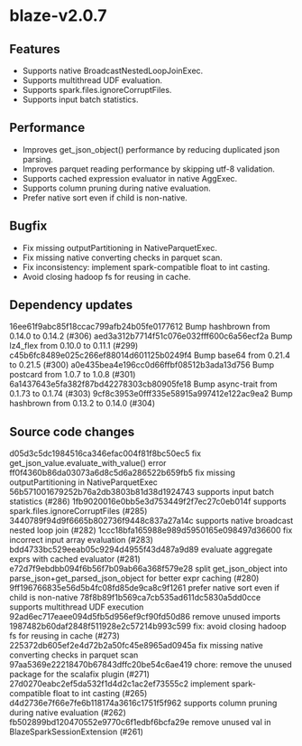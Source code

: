 # blaze-v2.0.7

## Features
* Supports native BroadcastNestedLoopJoinExec.
* Supports multithread UDF evaluation.
* Supports spark.files.ignoreCorruptFiles.
* Supports input batch statistics.

## Performance
* Improves get_json_object() performance by reducing duplicated json parsing.
* Improves parquet reading performance by skipping utf-8 validation.
* Supports cached expression evaluator in native AggExec.
* Supports column pruning during native evaluation.
* Prefer native sort even if child is non-native.

## Bugfix
* Fix missing outputPartitioning in NativeParquetExec.
* Fix missing native converting checks in parquet scan.
* Fix inconsistency: implement spark-compatible float to int casting.
* Avoid closing hadoop fs for reusing in cache.

## Dependency updates
16ee61f9abc85f18ccac799afb24b05fe0177612 Bump hashbrown from 0.14.0 to 0.14.2 (#306)
aed3a312b7714f51c076e032fff600c6a56ecf2a Bump lz4_flex from 0.10.0 to 0.11.1 (#299)
c45b6fc8489e025c266ef88014d601125b0249f4 Bump base64 from 0.21.4 to 0.21.5 (#300)
a0e435bea4e196cc0d66ffbf08512b3ada13d756 Bump postcard from 1.0.7 to 1.0.8 (#301)
6a1437643e5fa382f87bd42278303cb80905fe18 Bump async-trait from 0.1.73 to 0.1.74 (#303)
9cf8c3953e0fff335e58915a997412e122ac9ea2 Bump hashbrown from 0.13.2 to 0.14.0 (#304)

## Source code changes
d05d3c5dc1984516ca346efac004f81f8bc50ec5 fix get_json_value.evaluate_with_value() error
ff0f4360b86da03073a6d8c5d6a286522b659fb5 fix missing outputPartitioning in NativeParquetExec
56b571001679252b76a2db3803b81d38d1924743 supports input batch statistics (#286)
1fb9020016e0bb5e3d753449f2f7ec27c0eb014f supports spark.files.ignoreCorruptFiles (#285)
3440789f94d9f6665b802736f9448c837a27a14c supports native broadcast nested loop join (#282)
1ccc18bfa165988e989d5950165e098497d36600 fix incorrect input array evaluation (#283)
bdd4733bc529eeab05c9294d4955f43d487a9d89 evaluate aggregate exprs with cached evaluator (#281)
e72d7f9ebdbb094f6b56f7b09ab66a368f579e28 split get_json_object into parse_json+get_parsed_json_object for better expr caching (#280)
9ff196766835e56d5b4fc08fd85de9ca8c9f1261 prefer native sort even if child is non-native
78f8b89f1b569ca7cb535ad611dc5830a5dd0cce supports multithread UDF execution
92ad6ec717eaee094d5fb5d956ef9cf90fd50d86 remove unused imports
1987482b60daf2848f511928e2c57214b993c599 fix: avoid closing hadoop fs for reusing in cache (#273)
225372db605ef2e4d72b2a50fc45e8965ad0945a fix missing native converting checks in parquet scan
97aa5369e22218470b67843dffc20be54c6ae419 chore: remove the unused package for the scalafix plugin (#271)
27d0270eabc2ef5da532f1d4d2c1ac2ef73555c2 implement spark-compatible float to int casting (#265)
d4d2736e7f66e7fe6b118174a3616c1751f5f962 supports column pruning during native evaluation (#262)
fb502899bd120470552e9770c6f1edbf6bcfa29e remove unused val in BlazeSparkSessionExtension (#261)
